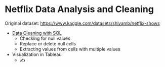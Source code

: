 # Netflix Data Analysis and Cleaning

Original dataset: https://www.kaggle.com/datasets/shivamb/netflix-shows

- [Data Cleaning with SQL](https://github.com/EricYangg/Data-Science-Portfolio/blob/main/Netflix%20Data%20Analysis/Netflix%20Data%20Cleaning.sql)
  - Checking for null values
  - Replace or delete null cells 
  - Extracting values from cells with multiple values 
- Visualization in Tableau
  - ✍️
